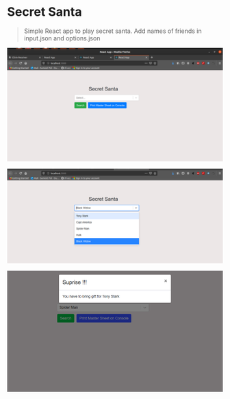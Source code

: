 # Secret Santa
> Simple React app to play secret santa. Add names of friends in input.json and options.json


![](https://github.com/polsumeet3666/secret-santa/blob/master/pics/1.png)

![](https://github.com/polsumeet3666/secret-santa/blob/master/pics/2.png)

![](https://github.com/polsumeet3666/secret-santa/blob/master/pics/3.png)
